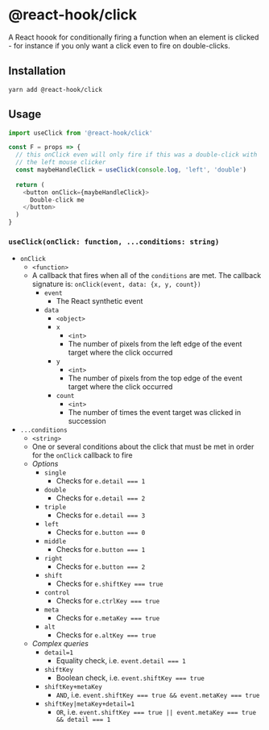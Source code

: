 # @react-hook/click
A React hoook for conditionally firing a function when an element is
clicked - for instance if you only want a click even to fire on
double-clicks.

## Installation
`yarn add @react-hook/click`

## Usage
```js
import useClick from '@react-hook/click'

const F = props => {
  // this onClick even will only fire if this was a double-click with
  // the left mouse clicker
  const maybeHandleClick = useClick(console.log, 'left', 'double')
  
  return (
    <button onClick={maybeHandleClick}>
      Double-click me
    </button>
  )
}
```

### `useClick(onClick: function, ...conditions: string)`
- `onClick`
  - `<function>`
  - A callback that fires when all of the `conditions` are met. The
    callback signature is: `onClick(event, data: {x, y, count})`
    - `event`
      - The React synthetic event
    - `data`
      - `<object>`
      - `x`
        - `<int>`
        - The number of pixels from the left edge of the event target
          where the click occurred
      - `y`
        - `<int>`
        - The number of pixels from the top edge of the event target
          where the click occurred
      - `count`
        - `<int>`
        - The number of times the event target was clicked in succession
- `...conditions`
  - `<string>`
  - One or several conditions about the click that must be met in order
    for the `onClick` callback to fire
  - *Options*
    - `single`
      - Checks for `e.detail === 1`
    - `double`
      - Checks for `e.detail === 2`
    - `triple`
      - Checks for `e.detail === 3`
    - `left`
      - Checks for `e.button === 0`
    - `middle`
      - Checks for `e.button === 1`
    - `right`
      - Checks for `e.button === 2`
    - `shift`
      - Checks for `e.shiftKey === true`
    - `control`
      - Checks for `e.ctrlKey === true`
    - `meta`
      - Checks for `e.metaKey === true`
    - `alt`
      - Checks for `e.altKey === true`
  - *Complex queries*
    - `detail=1`
      - Equality check, i.e. `event.detail === 1`
    - `shiftKey`
      - Boolean check, i.e. `event.shiftKey === true`
    - `shiftKey+metaKey`
      - `AND`, i.e. `event.shiftKey === true && event.metaKey === true`
    - `shiftKey|metaKey+detail=1`
      - `OR`, i.e. `event.shiftKey === true || event.metaKey === true && detail === 1`